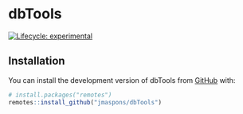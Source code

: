 
<!-- README.md is generated from README.Rmd. Please edit that file -->

# dbTools

<!-- badges: start -->

[![Lifecycle:
experimental](https://img.shields.io/badge/lifecycle-experimental-orange.svg)](https://lifecycle.r-lib.org/articles/stages.html#experimental)
<!-- badges: end -->

## Installation

You can install the development version of dbTools from
[GitHub](https://github.com/) with:

``` r
# install.packages("remotes")
remotes::install_github("jmaspons/dbTools")
```
